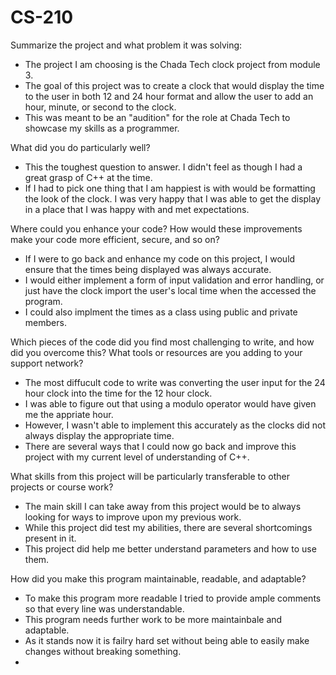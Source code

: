 # CS-210

Summarize the project and what problem it was solving:

- The project I am choosing is the Chada Tech clock project from module 3.
- The goal of this project was to create a clock that would display the time to the user in both 12 and 24 hour format and allow the user to add an hour, minute, or second to the clock.
- This was meant to be an "audition" for the role at Chada Tech to showcase my skills as a programmer.

What did you do particularly well?

- This the toughest question to answer. I didn't feel as though I had a great grasp of C++ at the time.
- If I had to pick one thing that I am happiest is with would be formatting the look of the clock. I was very happy that I was able to get the display in a place that I was happy with and met expectations. 

Where could you enhance your code? How would these improvements make your code more efficient, secure, and so on?

- If I were to go back and enhance my code on this project, I would ensure that the times being displayed was always accurate.
- I would either implement a form of input validation and error handling, or just have the clock import the user's local time when the accessed the program.
- I could also implment the times as a class using public and private members.

Which pieces of the code did you find most challenging to write, and how did you overcome this? What tools or resources are you adding to your support network?

- The most diffucult code to write was converting the user input for the 24 hour clock into the time for the 12 hour clock.
- I was able to figure out that using a modulo operator would have given me the appriate hour.
- However, I wasn't able to implement this accurately as the clocks did not always display the appropriate time.
- There are several ways that I could now go back and improve this project with my current level of understanding of C++.

What skills from this project will be particularly transferable to other projects or course work?

- The main skill I can take away from this project would be to always looking for ways to improve upon my previous work.
- While this project did test my abilities, there are several shortcomings present in it.
- This project did help me better understand parameters and how to use them. 

How did you make this program maintainable, readable, and adaptable?

- To make this program more readable I tried to provide ample comments so that every line was understandable.
- This program needs further work to be more maintainbale and adaptable.
- As it stands now it is failry hard set without being able to easily make changes without breaking something.
- 
